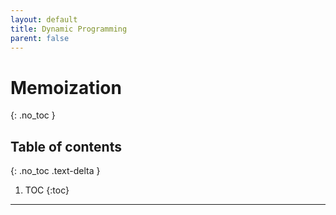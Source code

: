 ```yaml
---
layout: default
title: Dynamic Programming
parent: false
---
```


# Memoization

{: .no_toc }

## Table of contents
{: .no_toc .text-delta }

1. TOC
{:toc}

---